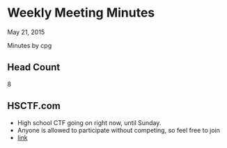 # Weekly Meeting Minutes 

May 21, 2015

Minutes by cpg

## Head Count

8

## HSCTF.com
- High school CTF going on right now, until Sunday.
- Anyone is allowed to participate without competing, so feel free to join
- [link](http://hsctf.com/)
